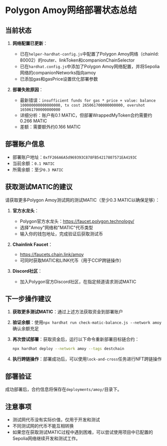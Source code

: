 # Polygon Amoy网络部署状态总结

## 当前状态
1. **网络配置已更新**：
   - 已在`helper-hardhat-config.js`中配置了Polygon Amoy网络（chainId: 80002）的router、linkToken和companionChainSelector
   - 已在`hardhat.config.js`中添加了Polygon Amoy网络配置，并将Sepolia网络的companionNetworks指向amoy
   - 已添加gas和gasPrice设置优化部署参数

2. **部署失败原因**：
   - 最新错误：`insufficient funds for gas * price + value: balance 100000000000000000, tx cost 265061700000000000, overshot 165061700000000000`
   - 详细分析：账户有0.1 MATIC，但部署WrappedMyToken合约需要约0.266 MATIC
   - 差额：需要额外约0.166 MATIC

## 部署账户信息
- 部署账户地址：`0xfF266A6A5d969393C878FB54217807571EA4193C`
- 当前余额：`0.1 MATIC`
- 所需余额：至少`0.3 MATIC`

## 获取测试MATIC的建议
请获取更多Polygon Amoy测试网的测试MATIC（至少0.3 MATIC以确保足够）：

1. **官方水龙头**：
   - Polygon官方水龙头：https://faucet.polygon.technology/
   - 选择"Amoy"网络和"MATIC"代币类型
   - 输入你的钱包地址，完成验证后获取测试币

2. **Chainlink Faucet**：
   - https://faucets.chain.link/amoy
   - 可同时获取MATIC和LINK代币（用于CCIP跨链操作）

3. **Discord社区**：
   - 加入Polygon官方Discord社区，在指定频道请求测试MATIC

## 下一步操作建议
1. **获取更多测试MATIC**：通过上述方法获取资金到部署账户

2. **验证余额**：使用`npx hardhat run check-matic-balance.js --network amoy`确认余额充足

3. **再次尝试部署**：获取资金后，运行以下命令重新部署目标链合约：
   ```bash
   npx hardhat deploy --network amoy --tags destchain
   ```

4. **执行跨链操作**：部署成功后，可以使用`lock-and-cross`任务进行NFT跨链操作

## 部署验证
成功部署后，合约信息将保存在`deployments/amoy/`目录下。

## 注意事项
- 测试网代币没有实际价值，仅用于开发和测试
- 不同测试网的代币不能互相转换
- 如果您在获取测试MATIC过程中遇到困难，可以尝试使用项目中已配置的Sepolia网络继续开发和测试工作。